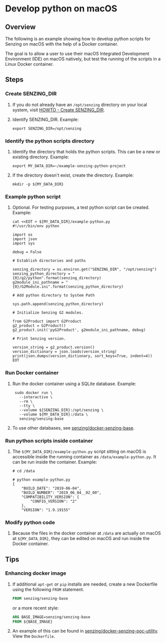 # Develop python on macOS

## Overview

The following is an example showing how to develop python scripts for
Senzing on macOS with the help of a Docker container.

The goal is to allow a user to use their macOS
Integrated Development Environment (IDE) on macOS natively,
but test the running of the scripts in a Linux Docker container.

## Steps

### Create SENZING_DIR

1. If you do not already have an `/opt/senzing` directory on your local system, visit
[HOWTO - Create SENZING_DIR](https://github.com/Senzing/knowledge-base/blob/master/HOWTO/create-senzing-dir.md).

1. Identify SENZING_DIR.
   Example:

    ```console
    export SENZING_DIR=/opt/senzing
    ```

### Identify the python scripts directory

1. Identify the directory that holds the python scripts.
   This can be a new or existing directory.
   Example:

    ```console
    export MY_DATA_DIR=~/example-senzing-python-project
    ```

1. If the directory doesn't exist, create the directory.
   Example:

    ```console
    mkdir -p ${MY_DATA_DIR}
    ```

### Example python script

1. Optional. For testing purposes, a test python script can be created.
   Example:

    ```console
    cat <<EOT > ${MY_DATA_DIR}/example-python.py
    #!/usr/bin/env python

    import os
    import json
    import sys

    debug = False

    # Establish directories and paths

    senzing_directory = os.environ.get("SENZING_DIR", "/opt/senzing")
    senzing_python_directory = "{0}/g2/python".format(senzing_directory)
    g2module_ini_pathname = "{0}/G2Module.ini".format(senzing_python_directory)

    # Add python directory to System Path

    sys.path.append(senzing_python_directory)

    # Initialize Senzing G2 modules.

    from G2Product import G2Product
    g2_product = G2Product()
    g2_product.init('pyG2Product', g2module_ini_pathname, debug)

    # Print Senzing version.

    version_string = g2_product.version()
    version_dictionary = json.loads(version_string)
    print(json.dumps(version_dictionary, sort_keys=True, indent=4))
    EOT
    ```

### Run Docker container

1. Run the docker container using a SQLite database.
   Example:

   ```console
    sudo docker run \
      --interactive \
      --rm \
      --tty \
      --volume ${SENZING_DIR}:/opt/senzing \
      --volume ${MY_DATA_DIR}:/data \
      senzing/senzing-base
   ```

1. To use other databases, see
   [senzing/docker-senzing-base](https://github.com/Senzing/docker-senzing-base#run-docker-container).

### Run python scripts inside container

1. The `${MY_DATA_DIR}/example-python.py` script sitting on macOS
   is accessible inside the running container as `/data/example-python.py`.
   It can be run inside the container.
   Example:

    ```console
    # cd /data

    # python example-python.py
    {
        "BUILD_DATE": "2019-06-04",
        "BUILD_NUMBER": "2019_06_04__02_00",
        "COMPATIBILITY_VERSION": {
            "CONFIG_VERSION": "2"
        },
        "VERSION": "1.9.19155"
    ```

### Modify python code

1. Because the files in the docker container at `/data` are actually on macOS at `${MY_DATA_DIR}`,
   they can be edited on macOS and run inside the Docker container.

## Tips

### Enhancing docker image

1. If additional `apt-get` or `pip` installs are needed,
   create a new Dockerfile using the following `FROM` statement.

    ```Dockerfile
    FROM senzing/senzing-base
    ```

    or a more recent style:

    ```Dockerfile
    ARG BASE_IMAGE=senzing/senzing-base
    FROM ${BASE_IMAGE}
    ```

1. An example of this can be found in [senzing/docker-senzing-poc-utility](https://github.com/Senzing/docker-senzing-poc-utility).  View the `Dockerfile`.
